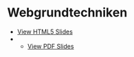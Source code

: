 # Webgrundtechniken
- <a href="http://carlos22.github.com/Webgrundtechniken-WS11-12/">View HTML5 Slides</a>
- - <a href="http://github.com/carlos22/Webgrundtechniken-WS11-12/raw/master/slides/WebGrundtechniken_WS1112_Slides.pdf">View PDF Slides</a>


